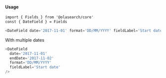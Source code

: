 #### Usage 

```html
import { Fields } from '@olasearch/core'
const { DateField } = Fields
```

```js
<DateField date='2017-11-01' format='DD/MM/YYYY' fieldLabel='Start date' />
```

With multiple dates

```js
<DateField
  date='2017-11-01'
  endDate='2017-11-02'
  format='DD/MM/YYYY'
  fieldLabel='Start date'
/>
```